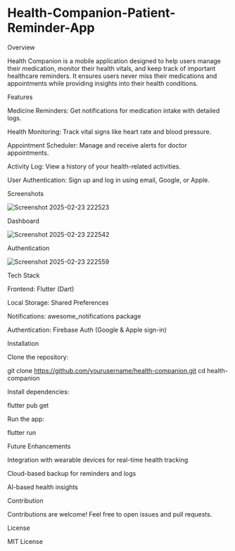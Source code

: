 # Health-Companion-Patient-Reminder-App
Overview

Health Companion is a mobile application designed to help users manage their medication, monitor their health vitals, and keep track of important healthcare reminders. It ensures users never miss their medications and appointments while providing insights into their health conditions.

Features

Medicine Reminders: Get notifications for medication intake with detailed logs.

Health Monitoring: Track vital signs like heart rate and blood pressure.

Appointment Scheduler: Manage and receive alerts for doctor appointments.

Activity Log: View a history of your health-related activities.

User Authentication: Sign up and log in using email, Google, or Apple.

Screenshots

![Screenshot 2025-02-23 222523](https://github.com/user-attachments/assets/68e017a2-d1f2-4617-9434-47854332f2e3)

Dashboard

![Screenshot 2025-02-23 222542](https://github.com/user-attachments/assets/9fc922d8-2b56-4b63-8b22-7f051b00bd2c)


Authentication

![Screenshot 2025-02-23 222559](https://github.com/user-attachments/assets/73339101-3b21-4353-8491-d18346b707fd)


Tech Stack

Frontend: Flutter (Dart)

Local Storage: Shared Preferences

Notifications: awesome_notifications package

Authentication: Firebase Auth (Google & Apple sign-in)

Installation

Clone the repository:

git clone https://github.com/yourusername/health-companion.git
cd health-companion

Install dependencies:

flutter pub get

Run the app:

flutter run

Future Enhancements

Integration with wearable devices for real-time health tracking

Cloud-based backup for reminders and logs

AI-based health insights

Contribution

Contributions are welcome! Feel free to open issues and pull requests.

License

MIT License
